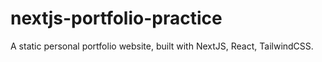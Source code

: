 # nextjs-portfolio-practice
A static personal portfolio website, built with NextJS, React, TailwindCSS.
